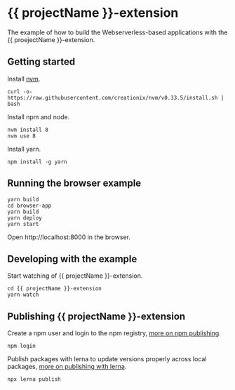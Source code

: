 # {{ projectName }}-extension
The example of how to build the Webserverless-based applications with the {{ proejectName }}-extension.

## Getting started

Install [nvm](https://github.com/creationix/nvm#install-script).

    curl -o- https://raw.githubusercontent.com/creationix/nvm/v0.33.5/install.sh | bash

Install npm and node.

    nvm install 8
    nvm use 8

Install yarn.

    npm install -g yarn

## Running the browser example

    yarn build
    cd browser-app
    yarn build
    yarn deploy
    yarn start

Open http://localhost:8000 in the browser.

## Developing with the example

Start watching of {{ projectName }}-extension.

    cd {{ projectName }}-extension
    yarn watch

## Publishing {{ projectName }}-extension

Create a npm user and login to the npm registry, [more on npm publishing](https://docs.npmjs.com/getting-started/publishing-npm-packages).

    npm login

Publish packages with lerna to update versions properly across local packages, [more on publishing with lerna](https://github.com/lerna/lerna#publish).

    npx lerna publish
